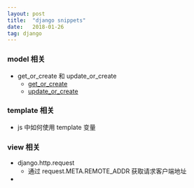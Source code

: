 ```yaml
---
layout: post
title:  "django snippets"
date:   2018-01-26
tag: django
---
```


### model 相关
* get\_or\_create 和 update\_or\_create
    * [get_or_create](https://docs.djangoproject.com/en/2.0/ref/models/querysets/#get-or-create)
    * [update_or_create](https://docs.djangoproject.com/en/2.0/ref/models/querysets/#update-or-create)
### template 相关
* js 中如何使用 template 变量

### view 相关
* django.http.request
    * 通过 request.META.REMOTE_ADDR 获取请求客户端地址
*